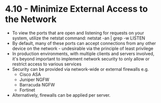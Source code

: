 # 4.10 - Minimize External Access to the Network

- To view the ports that are open and listening for requests on your system, utilize the
netstat command:
netstat -an | grep -w LISTEN
- By default, many of these ports can accept connections from any other device on
the network - undesirable via the principle of least privilege
- In production environments, with multiple clients and servers involved, it's beyond
important to implement network security to only allow or restrict access to various
services
- Security can be provided via network-wide or external firewalls e.g.
  - Cisco ASA
  - Juniper NGFW
  - Barracuda NGFW
  - Fortinet
- Alternatively, firewalls can be applied per server.
